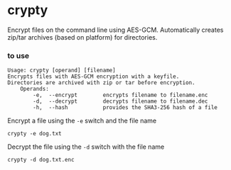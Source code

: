 # crypty
Encrypt files on the command line using AES-GCM. Automatically creates zip/tar archives (based on platform) for directories.

### to use
```
Usage: crypty [operand] [filename]
Encrypts files with AES-GCM encryption with a keyfile.
Directories are archived with zip or tar before encryption.
    Operands:
        -e,  --encrypt        encrypts filename to filename.enc
        -d,  --decrypt        decrypts filename to filename.dec
        -h,  --hash           provides the SHA3-256 hash of a file
```

Encrypt a file using the ```-e``` switch and the file name

```
crypty -e dog.txt
```

Decrypt the file using the ```-d``` switch with the file name

```
crypty -d dog.txt.enc
```

